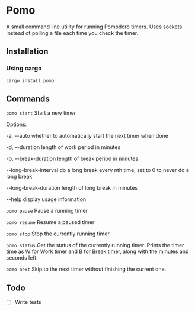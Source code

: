 # Pomo
A small command line utility for running Pomodoro timers. Uses sockets instead of polling a file each time you check the timer.

## Installation
### Using cargo
`cargo install pomo`

## Commands
`pomo start`
Start a new timer

Options:

  -a, --auto            whether to automatically start the next timer when done

  -d, --duration        length of work period in minutes

  -b, --break-duration  length of break period in minutes

  --long-break-interval do a long break every nth time, set to 0 to never do a long break

  --long-break-duration length of long break in minutes

  --help                display usage information

`pomo pause`
Pause a running timer

`pomo resume`
Resume a paused timer

`pomo stop`
Stop the currently running timer

`pomo status`
Get the status of the currently running timer. Prints the timer time as W for Work timer and B for Break timer, along with the minutes and seconds left.

`pomo next`
Skip to the next timer without finishing the current one.

## Todo
- [ ] Write tests

